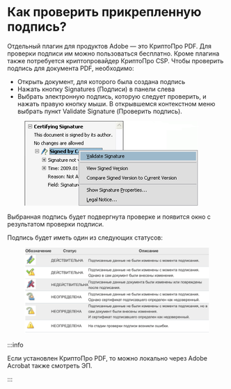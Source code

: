 # Как проверить прикрепленную подпись?

Отдельный плагин для продуктов Adobe — это КриптоПро PDF. Для проверки подписи им можно пользоваться бесплатно. Кроме плагина также потребуется криптопровайдер КриптоПро CSP. Чтобы проверить подпись для документа PDF, необходимо:

* Открыть документ, для которого была создана подпись
* Нажать кнопку Signatures (Подписи) в панели слева
* Выбрать электронную подпись, которую следует проверить, и нажать правую кнопку мыши. В открывшемся контекстном меню выбрать пункт Validate Signature (Проверить подпись).

<figure><img src="../.gitbook/assets/image (59).png" alt=""><figcaption></figcaption></figure>



Выбранная подпись будет подвергнута проверке и появится окно с результатом проверки подписи.

Подпись будет иметь один из следующих статусов:

<figure><img src="../.gitbook/assets/image (61).png" alt=""><figcaption></figcaption></figure>

:::info

Если установлен КриптоПро PDF, то можно локально через Adobe Acrobat также  смотреть ЭП.

:::
